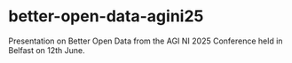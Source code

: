# better-open-data-agini25
Presentation on Better Open Data from the AGI NI 2025 Conference held in Belfast on 12th June.
